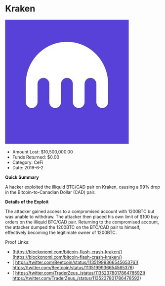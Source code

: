 # Kraken
![Kraken](/rektimages/Kraken.png)
- Amount Lost: $10,500,000.00
- Funds Returned: $0.00
- Category: CeFi
- Date: 2019-6-2

**Quick Summary**

A hacker exploited the illiquid BTC/CAD pair on Kraken, causing a 99% drop in the Bitcoin-to-Canadian Dollar (CAD) pair.

  


 **Details of the Exploit**

The attacker gained access to a compromised account with 1200BTC but was unable to withdraw. The attacker then placed his own limit of $100 buy orders on the illiquid BTC/CAD pair. Returning to the compromised account, the attacker dumped the 1200BTC on the BTC/CAD pair to himself, effectively becoming the legitimate owner of 1200BTC.

  



Proof Links:
- [https://blockonomi.com/bitcoin-flash-crash-kraken/](https://blockonomi.com/bitcoin-flash-crash-kraken/)
- [ https://twitter.com/Beetcoin/status/1135199936654565376]( https://twitter.com/Beetcoin/status/1135199936654565376)
- [ https://twitter.com/TraderZeus_/status/1135237801786478592]( https://twitter.com/TraderZeus_/status/1135237801786478592)


